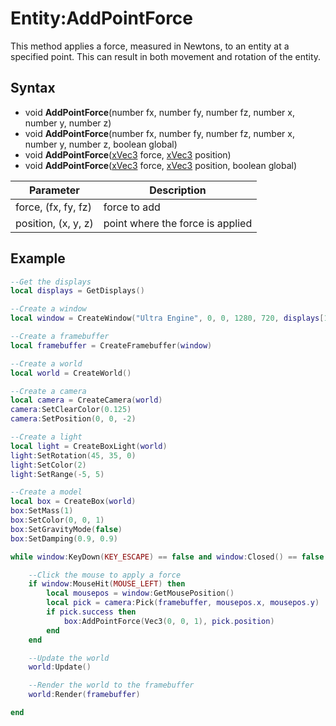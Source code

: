 # Entity:AddPointForce

This method applies a force, measured in Newtons, to an entity at a specified point. This can result in both movement and rotation of the entity.

## Syntax

- void **AddPointForce**(number fx, number fy, number fz, number x, number y, number z)
- void **AddPointForce**(number fx, number fy, number fz, number x, number y, number z, boolean global)
- void **AddPointForce**([xVec3](xVec3.md) force, [xVec3](xVec3.md) position)
- void **AddPointForce**([xVec3](xVec3.md) force, [xVec3](xVec3.md) position, boolean global)

| Parameter | Description |
| --- | --- |
| force, (fx, fy, fz) | force to add |
| position, (x, y, z) | point where the force is applied |

## Example

```lua
--Get the displays
local displays = GetDisplays()

--Create a window
local window = CreateWindow("Ultra Engine", 0, 0, 1280, 720, displays[1], WINDOW_CENTER | WINDOW_TITLEBAR)

--Create a framebuffer
local framebuffer = CreateFramebuffer(window)

--Create a world
local world = CreateWorld()

--Create a camera
local camera = CreateCamera(world)
camera:SetClearColor(0.125)
camera:SetPosition(0, 0, -2)

--Create a light
local light = CreateBoxLight(world)
light:SetRotation(45, 35, 0)
light:SetColor(2)
light:SetRange(-5, 5)

--Create a model
local box = CreateBox(world)
box:SetMass(1)
box:SetColor(0, 0, 1)
box:SetGravityMode(false)
box:SetDamping(0.9, 0.9)

while window:KeyDown(KEY_ESCAPE) == false and window:Closed() == false do

    --Click the mouse to apply a force
    if window:MouseHit(MOUSE_LEFT) then
        local mousepos = window:GetMousePosition()
        local pick = camera:Pick(framebuffer, mousepos.x, mousepos.y)
        if pick.success then
            box:AddPointForce(Vec3(0, 0, 1), pick.position)
        end
    end

	--Update the world
	world:Update()

	--Render the world to the framebuffer
	world:Render(framebuffer)

end
```
